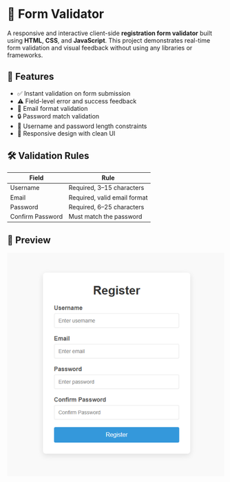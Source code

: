 # 🧪 Form Validator

A responsive and interactive client-side **registration form validator** built using **HTML**, **CSS**, and **JavaScript**. This project demonstrates real-time form validation and visual feedback without using any libraries or frameworks.

## 🚀 Features

- ✅ Instant validation on form submission
- ⚠️ Field-level error and success feedback
- 📧 Email format validation
- 🔒 Password match validation
- 📏 Username and password length constraints
- 📱 Responsive design with clean UI

## 🛠️ Validation Rules

| Field            | Rule                            |
|------------------|---------------------------------|
| Username         | Required, 3–15 characters       |
| Email            | Required, valid email format    |
| Password         | Required, 6–25 characters       |
| Confirm Password | Must match the password         |

## 📸 Preview

![Form Validator Screenshot](preview.PNG)

